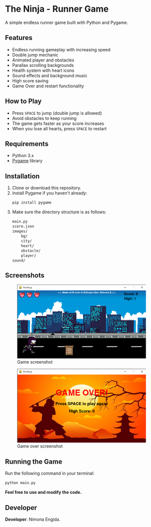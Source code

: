 # The Ninja - Runner Game

A simple endless runner game built with Python and Pygame.

## Features

- Endless running gameplay with increasing speed
- Double jump mechanic
- Animated player and obstacles
- Parallax scrolling backgrounds
- Health system with heart icons
- Sound effects and background music
- High score saving
- Game Over and restart functionality

## How to Play

- Press `SPACE` to jump (double jump is allowed)
- Avoid obstacles to keep running
- The game gets faster as your score increases
- When you lose all hearts, press `SPACE` to restart

## Requirements

- Python 3.x
- [Pygame](https://www.pygame.org/) library

## Installation

1. Clone or download this repository.
2. Install Pygame if you haven't already:
    ```sh
    pip install pygame
    ```
3. Make sure the directory structure is as follows:
    ```
    main.py
    score.json
    images/
        bg/
        city/
        heart/
        obstacle/
        player/
    sound/
    ```
## Screenshots
<figure>
    <img src="Ninja_runner/screenshot/screenshot.png" alt="Ninja Runner" width=600 cite>
    <figcaption>Game screenshot</figcaption>
</figure>

<figure>
    <img src="Ninja_runner/screenshot/over.png" alt="Ninja Runner" width=600 cite>
    <figcaption>Game over screenshot</figcaption>
</figure>


## Running the Game

Run the following command in your terminal:

```sh
python main.py
```

**Feel free to use and modify the code.**

## Developer

**Developer**: Nimona Engida.

